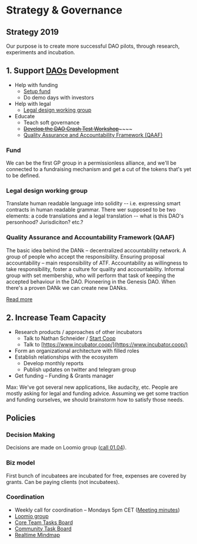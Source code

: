 # Strategy & Governance

## Strategy 2019

Our purpose is to create more successful DAO pilots, through research, experiments and incubation.

## 1. Support [DAOs](../../dao/) Development

* Help with funding
  * [Setup fund](./#fund)
  * Do demo days with investors
* Help with legal
  * [Legal design working group](./#legal-design-working-group)
* Educate
  * Teach soft governance
  * [~~Develop the DAO Crash Test Workshop~~](../../projects/dao-crash-test.md)~~~~
  * [Quality Assurance and Accountability Framework \(QAAF\)](./#quality-assurance-and-accountability-framework-qaaf)

### Fund

We can be the first GP group in a permissionless alliance, and we'll be connected to a fundraising mechanism and get a cut of the tokens that's yet to be defined.  

### Legal design working group

Translate human readable language into solidity -- i.e. expressing smart contracts in human readable grammar.  There wer supposed to be two elements: a code translations and a legal translation -- what is this DAO's personhood?  Jurisdiciton? etc.?  

### Quality Assurance and Accountability Framework \(QAAF\)

The basic idea behind the DANk – decentralized accountability network. A group of people who accept the responsibility. Ensuring proposal accountability – main responsibility of ATF. Accountability as willingness to take responsibility, foster a culture for quality and accountability. Informal group with set membership, who will perform that task of keeping the accepted behaviour in the DAO. Pioneering in the Genesis DAO. When there's a proven DANk we can create new DANks.

[Read more](https://docs.google.com/document/d/1LLdsYCQi2fDiV2svFEzZGgsYn81cLlcfQ3kE_1OrKwo/edit)

## 2. Increase Team Capacity

* Research products / approaches of other incubators
  * Talk to Nathan Schneider / [Start Coop](https://start.coop/)
  * Talk to [https://www.incubator.coop/](https://www.incubator.coop/)
* Form an organizational architecture with filled roles
* Establish relationships with the ecosystem
  * Develop monthly reports
  * Publish updates on twitter and telegram group
* Get funding – Funding & Grants manager

Max: We've got several new applications, like audacity, etc. People are mostly asking for legal and funding advice.  Assuming we get some traction and funding ourselves, we should brainstorm how to satisfy those needs.  

## Policies

### Decision Making

Decisions are made on Loomio group \([call 01.04](https://dao-incubator.gitbook.io/wiki/org/tacticals/wg-call-xx.03.2019)\).

### Biz model

First bunch of incubatees are incubated for free, expenses are covered by grants. Can be paying clients \(not incubatees\).

### Coordination

* Weekly call for coordination – Mondays 5pm CET \([Meeting minutes](../tacticals/)\)
* [Loomio group](https://www.loomio.org/g/X5fYj0u1/daoincubator)
* [Core Team Tasks Board](https://trello.com/b/dWWt9SUj/dao-incubator)
* [Community Task Board](https://trello.com/b/XrAjqdlO/dao-incubator)
* [Realtime Mindmap](https://realtimeboard.com/welcomeonboard/3U2M3hyQolAUfwf8PFIvLIksh2h3HVR2gzBZs0LGrRCYoAgTvyUB668VA5tupte7)


